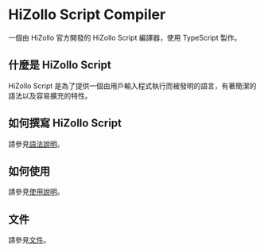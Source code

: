 # HiZollo Script Compiler
一個由 HiZollo 官方開發的 HiZollo Script 編譯器，使用 TypeScript 製作。

## 什麼是 HiZollo Script
HiZollo Script 是為了提供一個由用戶輸入程式執行而被發明的語言，有著簡潔的語法以及容易擴充的特性。

## 如何撰寫 HiZollo Script
請參見[語法說明](./docs/syntax.md)。

## 如何使用
請參見[使用說明](./docs/guide.md)。

## 文件
請參見[文件](./docs/docs.md)。
